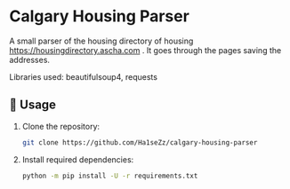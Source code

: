 # Calgary Housing Parser
A small parser of the housing directory of housing https://housingdirectory.ascha.com . It goes through the pages saving the addresses.

Libraries used: beautifulsoup4, requests

## 📝 Usage
1. Clone the repository:

    ```sh
    git clone https://github.com/Ha1seZz/calgary-housing-parser
    ```

2. Install required dependencies:

    ```sh
    python -m pip install -U -r requirements.txt
    ```
